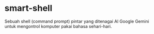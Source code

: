 # smart-shell
Sebuah shell (command prompt) pintar yang ditenagai AI Google Gemini untuk mengontrol komputer pakai bahasa sehari-hari.
